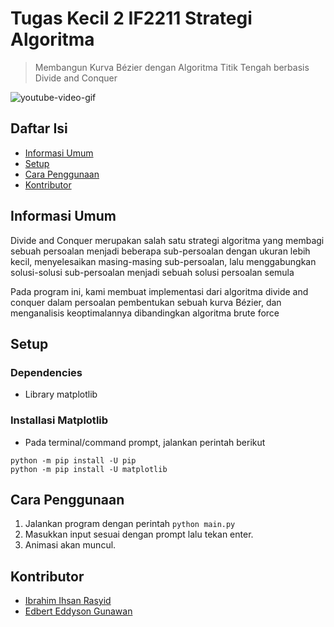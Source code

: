 # Tugas Kecil 2 IF2211 Strategi Algoritma
> Membangun Kurva Bézier dengan Algoritma Titik Tengah berbasis Divide and Conquer

![youtube-video-gif](https://github.com/WazeAzure/Tucil2_13522018_13522039/assets/55005873/5600b0d5-a73d-45dc-a982-65269aa77262)


## Daftar Isi
- [Informasi Umum](#informasi-umum)
- [Setup](#setup)
- [Cara Penggunaan](#cara-penggunaan)
- [Kontributor](#kontributor)

## Informasi Umum

Divide and Conquer merupakan salah satu strategi algoritma yang membagi sebuah persoalan menjadi beberapa sub-persoalan dengan ukuran lebih kecil, menyelesaikan masing-masing sub-persoalan, lalu menggabungkan solusi-solusi sub-persoalan menjadi sebuah solusi persoalan semula

Pada program ini, kami membuat implementasi dari algoritma divide and conquer dalam persoalan pembentukan sebuah kurva Bézier, dan menganalisis keoptimalannya dibandingkan algoritma brute force

## Setup

### Dependencies

- Library matplotlib

### Installasi Matplotlib
- Pada terminal/command prompt, jalankan perintah berikut
```
python -m pip install -U pip
python -m pip install -U matplotlib
```

## Cara Penggunaan

1. Jalankan program dengan perintah `python main.py`
2. Masukkan input sesuai dengan prompt lalu tekan enter.
3. Animasi akan muncul.


## Kontributor
- [Ibrahim Ihsan Rasyid](https://github.com/ibrahim-rasyid)
- [Edbert Eddyson Gunawan](https://github.com/WazeAzure)
